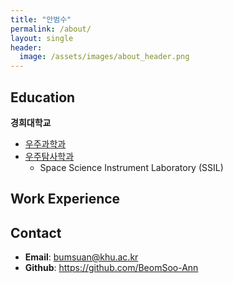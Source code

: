 ```yaml
---
title: "안범수"
permalink: /about/
layout: single
header:
  image: /assets/images/about_header.png
---
```


## Education

**경희대학교**

- [우주과학과](https://space.khu.ac.kr)
- [우주탐사학과](https://kmc.khu.ac.kr/gskh_kor/user/contents/view.do?menuNo=13100433)
  - Space Science Instrument Laboratory (SSIL)

## Work Experience

## Contact

- **Email**: bumsuan@khu.ac.kr
- **Github**: <https://github.com/BeomSoo-Ann>

